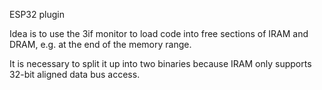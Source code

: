 ESP32 plugin

Idea is to use the 3if monitor to load code into free sections of IRAM
and DRAM, e.g. at the end of the memory range.

It is necessary to split it up into two binaries because IRAM only
supports 32-bit aligned data bus access.





